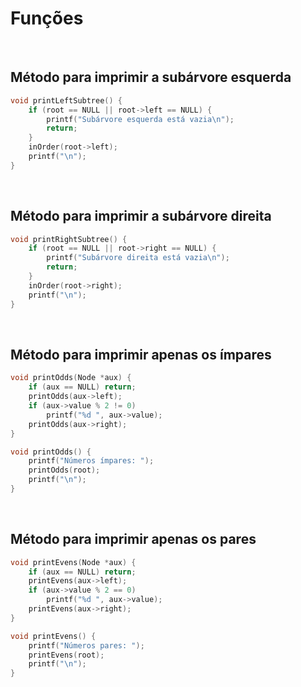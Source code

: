 # Funções

<br>

## Método para imprimir a subárvore esquerda

```cpp
void printLeftSubtree() {
    if (root == NULL || root->left == NULL) {
        printf("Subárvore esquerda está vazia\n");
        return;
    }
    inOrder(root->left); 
    printf("\n");
}
```
<br>

## Método para imprimir a subárvore direita

```cpp
void printRightSubtree() {
    if (root == NULL || root->right == NULL) {
        printf("Subárvore direita está vazia\n");
        return;
    }
    inOrder(root->right); 
    printf("\n");
}
```

<br>

## Método para imprimir apenas os ímpares

```cpp
void printOdds(Node *aux) {
    if (aux == NULL) return; 
    printOdds(aux->left);    
    if (aux->value % 2 != 0) 
        printf("%d ", aux->value);
    printOdds(aux->right);  
}

void printOdds() {
    printf("Números ímpares: ");
    printOdds(root);
    printf("\n");
}
```

<br>

## Método para imprimir apenas os pares

```cpp
void printEvens(Node *aux) {
    if (aux == NULL) return; 
    printEvens(aux->left);   
    if (aux->value % 2 == 0) 
        printf("%d ", aux->value);
    printEvens(aux->right);  
}

void printEvens() {
    printf("Números pares: ");
    printEvens(root);
    printf("\n");
}

```
